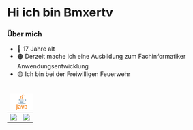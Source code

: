 # Hi ich bin Bmxertv

### Über mich

- 🔴 17 Jahre alt
- 🟠 Derzeit mache ich eine Ausbildung zum Fachinformatiker Anwendungsentwicklung
- 🟡 Ich bin bei der Freiwilligen Feuerwehr

<code>
 <img height="40" src="./image/java.png" alt="Java Language">
</code>

<table style="margin: 0 auto">
    <tr>
        <td>
            <a href="https://github.com/Bmxertv">
                <img align="center" src="https://github-readme-stats.vercel.app/api/?username=Bmxertv&locale=de&theme=react&show_owner=true&show_icons=true">
            </a>
        </td>
        <td>
            <a href="https://github.com/Bmxertv">
                <img align="center" src="https://github-readme-stats.vercel.app/api/top-langs/?username=Bmxertv&locale=de&theme=react">
            </a>
        </td>
    </tr>
</table>
